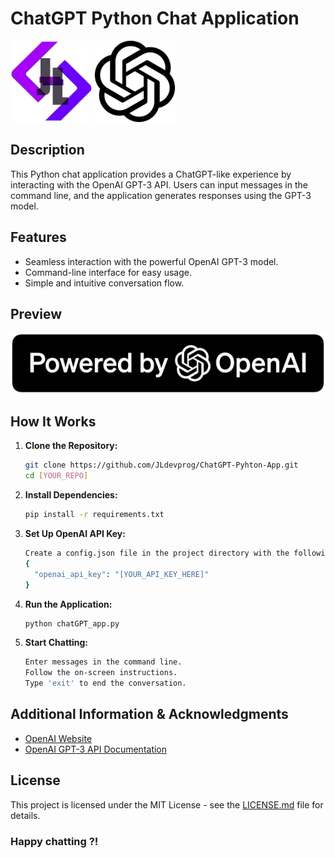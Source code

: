 # ChatGPT Python Chat Application

<img src="/img/JLdp_Lg.png" alt="JLdp_Logo" width="auto" height="130">
<img src="/img/openai-logomark.png" alt="ChatGPT_Logo" width="auto" height="130">

## Description
This Python chat application provides a ChatGPT-like experience by interacting with the OpenAI GPT-3 API. Users can input messages in the command line, and the application generates responses using the GPT-3 model.

## Features
- Seamless interaction with the powerful OpenAI GPT-3 model.
- Command-line interface for easy usage.
- Simple and intuitive conversation flow.

## Preview
[![PoweredByChatGPT](/img/powered-by-openai-badge-filled-on-dark.svg)](https://www.openai.com/)

## How It Works

1. **Clone the Repository:**
   ```bash
   git clone https://github.com/JLdevprog/ChatGPT-Pyhton-App.git
   cd [YOUR_REPO]

2. **Install Dependencies:**
    ```bash
    pip install -r requirements.txt

3. **Set Up OpenAI API Key:**
    ```bash
    Create a config.json file in the project directory with the following content:
    {
      "openai_api_key": "[YOUR_API_KEY_HERE]"
    }
    
4. **Run the Application:**
    ```bash
    python chatGPT_app.py
    
5. **Start Chatting:**
    ```bash
    Enter messages in the command line.
    Follow the on-screen instructions.
    Type 'exit' to end the conversation.

## Additional Information & Acknowledgments
- [OpenAI Website](https://www.openai.com/)
- [OpenAI GPT-3 API Documentation](https://beta.openai.com/docs/)

## License
This project is licensed under the MIT License - see the [LICENSE.md](LICENSE.md) file for details.

### Happy chatting ?!
